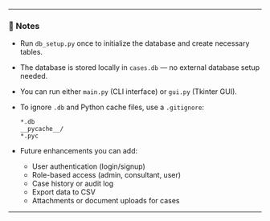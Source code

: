 
---

### 📌 Notes

* Run `db_setup.py` once to initialize the database and create necessary tables.
* The database is stored locally in `cases.db` — no external database setup needed.
* You can run either `main.py` (CLI interface) or `gui.py` (Tkinter GUI).
* To ignore `.db` and Python cache files, use a `.gitignore`:

  ```gitignore
  *.db
  __pycache__/
  *.pyc
  ```
* Future enhancements you can add:

  * User authentication (login/signup)
  * Role-based access (admin, consultant, user)
  * Case history or audit log
  * Export data to CSV
  * Attachments or document uploads for cases

---
